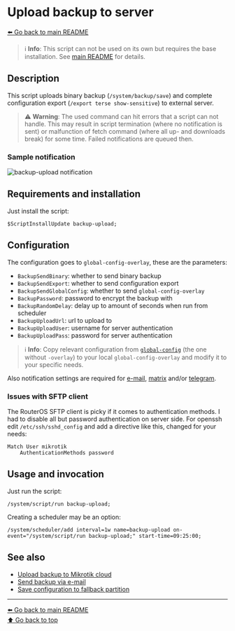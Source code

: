 Upload backup to server
=======================

[⬅️ Go back to main README](../README.md)

> ℹ️ **Info**: This script can not be used on its own but requires the base
> installation. See [main README](../README.md) for details.

Description
-----------

This script uploads binary backup (`/system/backup/save`) and complete
configuration export (`/export terse show-sensitive`) to external server.

> ⚠️ **Warning**: The used command can hit errors that a script can not handle.
> This may result in script termination (where no notification is sent) or
> malfunction of fetch command (where all up- and downloads break) for some
> time. Failed notifications are queued then.

### Sample notification

![backup-upload notification](backup-upload.d/notification.avif)

Requirements and installation
-----------------------------

Just install the script:

    $ScriptInstallUpdate backup-upload;

Configuration
-------------

The configuration goes to `global-config-overlay`, these are the parameters:

* `BackupSendBinary`: whether to send binary backup
* `BackupSendExport`: whether to send configuration export
* `BackupSendGlobalConfig`: whether to send `global-config-overlay`
* `BackupPassword`: password to encrypt the backup with
* `BackupRandomDelay`: delay up to amount of seconds when run from scheduler
* `BackupUploadUrl`: url to upload to
* `BackupUploadUser`: username for server authentication
* `BackupUploadPass`: password for server authentication

> ℹ️ **Info**: Copy relevant configuration from
> [`global-config`](../global-config.rsc) (the one without `-overlay`) to
> your local `global-config-overlay` and modify it to your specific needs.

Also notification settings are required for
[e-mail](mod/notification-email.md),
[matrix](mod/notification-matrix.md) and/or
[telegram](mod/notification-telegram.md).

### Issues with SFTP client

The RouterOS SFTP client is picky if it comes to authentication methods.
I had to disable all but password authentication on server side. For openssh
edit `/etc/ssh/sshd_config` and add a directive like this, changed for your
needs:

    Match User mikrotik
        AuthenticationMethods password

Usage and invocation
--------------------

Just run the script:

    /system/script/run backup-upload;

Creating a scheduler may be an option:

    /system/scheduler/add interval=1w name=backup-upload on-event="/system/script/run backup-upload;" start-time=09:25:00;

See also
--------

* [Upload backup to Mikrotik cloud](backup-cloud.md)
* [Send backup via e-mail](backup-email.md)
* [Save configuration to fallback partition](doc/backup-partition.md)

---
[⬅️ Go back to main README](../README.md)  
[⬆️ Go back to top](#top)
